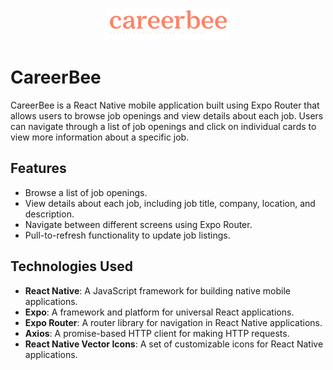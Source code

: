 <p align="center">
  <img src="/assets/logo.png" alt="CareerBee Logo" width="200">
</p>

# CareerBee

CareerBee is a React Native mobile application built using Expo Router that allows users to browse job openings and view details about each job. Users can navigate through a list of job openings and click on individual cards to view more information about a specific job.

## Features

- Browse a list of job openings.
- View details about each job, including job title, company, location, and description.
- Navigate between different screens using Expo Router.
- Pull-to-refresh functionality to update job listings.

## Technologies Used

- **React Native**: A JavaScript framework for building native mobile applications.
- **Expo**: A framework and platform for universal React applications.
- **Expo Router**: A router library for navigation in React Native applications.
- **Axios**: A promise-based HTTP client for making HTTP requests.
- **React Native Vector Icons**: A set of customizable icons for React Native applications.